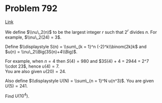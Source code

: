 # Problem 792

[Link](https://projecteuler.net/problem=792)

We define $\\nu\_2(n)$ to be the largest integer $r$ such that $2^r$ divides $n$. For example, $\\nu\_2(24) = 3$. 

Define $\\displaystyle S(n) = \\sum\_{k = 1}^n (-2)^k\\binom{2k}k$ and $u(n) = \\nu\_2\\Big(3S(n)+4\\Big)$. 

For example, when $n = 4$ then $S(4) = 980$ and $3S(4) + 4 = 2944 = 2^7 \\cdot 23$, hence $u(4) = 7$.  
You are also given $u(20) = 24$. 

Also define $\\displaystyle U(N) = \\sum\_{n = 1}^N u(n^3)$. You are given $U(5) = 241$. 

Find $U(10^4)$.